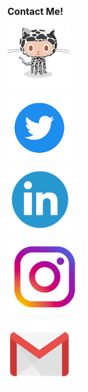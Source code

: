## Contact Me!

[![github](/images/octocat_leopard.png)](https://github.com/beeankha)

[![twitter](/images/twitter.png)](https://twitter.com/bizonks)

[![linkedin](/images/linkedin.png)](https://www.linkedin.com/in/beeankha/)

[![instagram](/images/instagram.png)](https://www.instagram.com/bizonkaz/)

[![email](/images/gmail.png)](mailto:beeankha@gmail.com)
